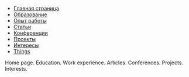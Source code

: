 <!-- docs/_sidebar.md -->

* [Главная страница](../README.md)
* [Образование](education.md)
* [Опыт работы](work.md)
* [Статьи](articles.md)
* [Конференции](conf.md)
* [Проекты](projects.md)
* [Интересы](interests.md)
* [Things](thing.md)


Home page. Education. Work experience. Articles. Conferences. Projects. Interests.
